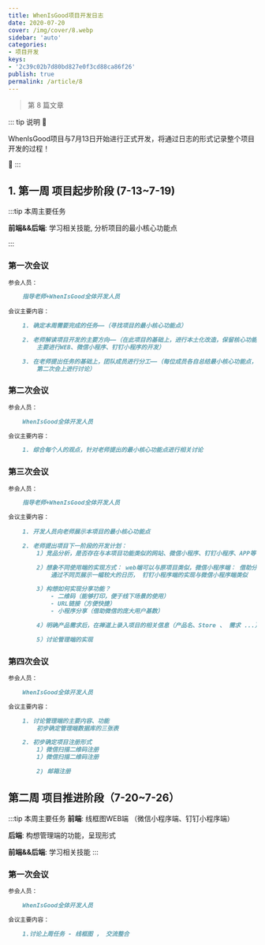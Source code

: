 ```yaml
---
title: WhenIsGood项目开发日志
date: 2020-07-20
cover: /img/cover/8.webp
sidebar: 'auto'
categories:
- 项目开发
keys:
- '2c39c02b7d80bd827e0f3cd88ca86f26'
publish: true
permalink: /article/8
---
```


> 第 8 篇文章
<!-- more -->

::: tip 说明
:arrow_down_small:

WhenIsGood项目与7月13日开始进行正式开发，将通过日志的形式记录整个项目开发的过程！ 

:arrow_up_small:
:::
## 1. 第一周 项目起步阶段 (7-13~7-19)

:::tip 本周主要任务

**前端&&后端**: 学习相关技能, 分析项目的最小核心功能点

:::

### 第一次会议
```md
参会人员：

    指导老师+WhenIsGood全体开发人员
    
会议主要内容：

    1. 确定本周需要完成的任务——（寻找项目的最小核心功能点）

    2. 老师解读项目开发的主要方向——（在此项目的基础上，进行本土化改造，保留核心功能
        主要进行WEB、微信小程序、钉钉小程序的开发）

    3. 在老师提出任务的基础上，团队成员进行分工——（每位成员各自总结最小核心功能点，并与
        第二次会上进行讨论）
```

### 第二次会议
```md
参会人员：

    WhenIsGood全体开发人员

会议主要内容： 

    1. 综合每个人的观点，针对老师提出的最小核心功能点进行相关讨论
```


### 第三次会议
```md
参会人员：

    指导老师+WhenIsGood全体开发人员

会议主要内容：
    
    1. 开发人员向老师展示本项目的最小核心功能点

    2. 老师提出项目下一阶段的开发计划：
        1）竞品分析，是否存在与本项目功能类似的网站、微信小程序、钉钉小程序、APP等

        2）想象不同使用端的实现方式： web端可以与原项目类似，微信小程序端： 借助分页形式
            通过不同页展示一幅较大的日历， 钉钉小程序端的实现与微信小程序端类似

        3）构想如何实现分享功能？
            - 二维码（能够打印，便于线下场景的使用）
            - URL链接（方便快捷）
            - 小程序分享（借助微信的庞大用户基数）

        4）明确产品需求后，在禅道上录入项目的相关信息（产品名、Store 、 需求 ...）

        5）讨论管理端的实现
```


### 第四次会议
```md
参会人员：

    WhenIsGood全体开发人员

会议主要内容：

    1. 讨论管理端的主要内容、功能
        初步确定管理端数据库的三张表

    2. 初步确定项目注册形式
        1）微信扫描二维码注册
        1）微信扫描二维码注册

        2) 邮箱注册
```

## 第二周 项目推进阶段（7-20~7-26）
:::tip 本周主要任务
**前端**: 线框图WEB端 （微信小程序端、钉钉小程序端）

**后端**: 构想管理端的功能，呈现形式

**前端&&后端**: 学习相关技能
:::

### 第一次会议

```md
参会人员：

    WhenIsGood全体开发人员

会议主要内容：

    1.讨论上周任务 - 线框图 ， 交流整合
```
